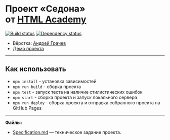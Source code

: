 # Проект «Седона» от [HTML Academy](https://htmlacademy.ru/)
[![Build status][travis-image]][travis-url] [![Dependency status][dependency-image]][dependency-url]

* Вёрстка: [Андрей Грачев](https://github.com/andreysgra/)
* [Демо проекта](https://andreysgra.github.io/sedona-adaptive/)

---

## Как использовать

* `npm install` - установка зависимостей
* `npm run build` - сборка проекта
* `npm test` - запуск теста на наличие стилистических ошибок
* `npm start` - сборка проекта и запуск локального сервера
* `npm run deploy` - сборка проекта и отправка собранного проекта на GitHub Pages

---

**Файлы:**

- [Specification.md](Specification.md) — техническое задание проекта.


[travis-image]: https://travis-ci.org/andreysgra/sedona-adaptive.svg?branch=master
[travis-url]: https://travis-ci.org/andreysgra/sedona-adaptive
[dependency-image]: https://david-dm.org/andreysgra/sedona-adaptive/dev-status.svg?style=flat-square
[dependency-url]: https://david-dm.org/andreysgra/sedona-adaptive?type=dev
